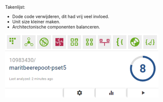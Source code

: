 Takenlijst:
- Dode code verwijderen, dit had vrij veel invloed.
- Unit size kleiner maken.
- Architectonische componenten balanceren.


![screenshot](/doc/bettercode.png)
